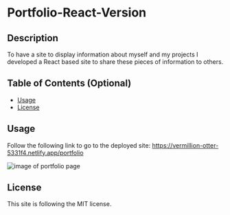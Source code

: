 # Portfolio-React-Version

## Description

To have a site to display information about myself and my projects I developed a React based site to share these pieces of information to others.

## Table of Contents (Optional)

- [Usage](#usage)
- [License](#license)


## Usage

Follow the following link to go to the deployed site: https://vermillion-otter-5331f4.netlify.app/portfolio 


![image of portfolio page](dist/assets/images/screenshot7.png)


## License

This site is following the MIT license.
